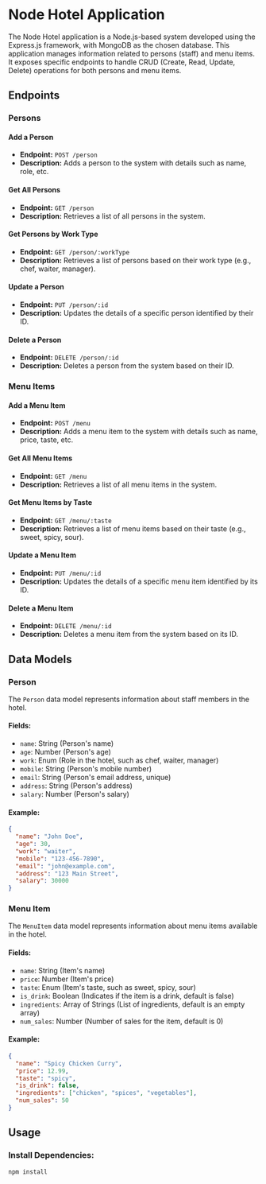 # Node Hotel Application

The Node Hotel application is a Node.js-based system developed using the Express.js framework, with MongoDB as the chosen database. This application manages information related to persons (staff) and menu items. It exposes specific endpoints to handle CRUD (Create, Read, Update, Delete) operations for both persons and menu items.

## Endpoints

### Persons

#### Add a Person
- **Endpoint:** `POST /person`
- **Description:** Adds a person to the system with details such as name, role, etc.

#### Get All Persons
- **Endpoint:** `GET /person`
- **Description:** Retrieves a list of all persons in the system.

#### Get Persons by Work Type
- **Endpoint:** `GET /person/:workType`
- **Description:** Retrieves a list of persons based on their work type (e.g., chef, waiter, manager).

#### Update a Person
- **Endpoint:** `PUT /person/:id`
- **Description:** Updates the details of a specific person identified by their ID.

#### Delete a Person
- **Endpoint:** `DELETE /person/:id`
- **Description:** Deletes a person from the system based on their ID.

### Menu Items

#### Add a Menu Item
- **Endpoint:** `POST /menu`
- **Description:** Adds a menu item to the system with details such as name, price, taste, etc.

#### Get All Menu Items
- **Endpoint:** `GET /menu`
- **Description:** Retrieves a list of all menu items in the system.

#### Get Menu Items by Taste
- **Endpoint:** `GET /menu/:taste`
- **Description:** Retrieves a list of menu items based on their taste (e.g., sweet, spicy, sour).

#### Update a Menu Item
- **Endpoint:** `PUT /menu/:id`
- **Description:** Updates the details of a specific menu item identified by its ID.

#### Delete a Menu Item
- **Endpoint:** `DELETE /menu/:id`
- **Description:** Deletes a menu item from the system based on its ID.

## Data Models

### Person

The `Person` data model represents information about staff members in the hotel.

#### Fields:
- `name`: String (Person's name)
- `age`: Number (Person's age)
- `work`: Enum (Role in the hotel, such as chef, waiter, manager)
- `mobile`: String (Person's mobile number)
- `email`: String (Person's email address, unique)
- `address`: String (Person's address)
- `salary`: Number (Person's salary)

#### Example:
```json
{
  "name": "John Doe",
  "age": 30,
  "work": "waiter",
  "mobile": "123-456-7890",
  "email": "john@example.com",
  "address": "123 Main Street",
  "salary": 30000
}
```

### Menu Item

The `MenuItem` data model represents information about menu items available in the hotel.

#### Fields:
- `name`: String (Item's name)
- `price`: Number (Item's price)
- `taste`: Enum (Item's taste, such as sweet, spicy, sour)
- `is_drink`: Boolean (Indicates if the item is a drink, default is false)
- `ingredients`: Array of Strings (List of ingredients, default is an empty array)
- `num_sales`: Number (Number of sales for the item, default is 0)

#### Example:
```json
{
  "name": "Spicy Chicken Curry",
  "price": 12.99,
  "taste": "spicy",
  "is_drink": false,
  "ingredients": ["chicken", "spices", "vegetables"],
  "num_sales": 50
}
```

## Usage

### Install Dependencies:
```bash
npm install
